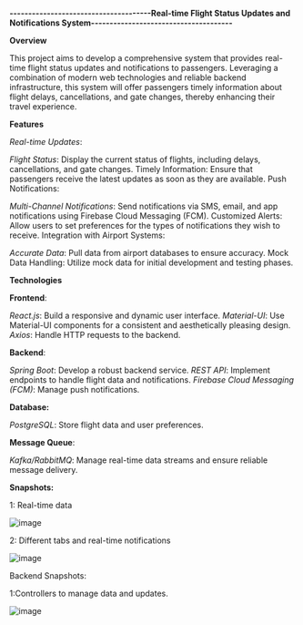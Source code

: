 **--------------------------------------Real-time Flight Status Updates and Notifications System--------------------------------------**

**Overview**

This project aims to develop a comprehensive system that provides real-time flight status updates and notifications to passengers. Leveraging a combination of modern web technologies and reliable backend infrastructure, this system will offer passengers timely information about flight delays, cancellations, and gate changes, thereby enhancing their travel experience.

**Features**

_Real-time Updates_:

_Flight Status_:  Display the current status of flights, including delays, cancellations, and gate changes.
Timely Information: Ensure that passengers receive the latest updates as soon as they are available.
Push Notifications:

_Multi-Channel Notifications_:   Send notifications via SMS, email, and app notifications using Firebase Cloud Messaging (FCM).
Customized Alerts: Allow users to set preferences for the types of notifications they wish to receive.
Integration with Airport Systems:

_Accurate Data_:   Pull data from airport databases to ensure accuracy.
Mock Data Handling: Utilize mock data for initial development and testing phases.

**Technologies**

**Frontend**:

_React.js_: Build a responsive and dynamic user interface.
_Material-UI_: Use Material-UI components for a consistent and aesthetically pleasing design.
_Axios_: Handle HTTP requests to the backend.


**Backend**:

_Spring Boot_: Develop a robust backend service.
_REST API_: Implement endpoints to handle flight data and notifications.
_Firebase Cloud Messaging (FCM)_: Manage push notifications.


**Database:**

_PostgreSQL_: Store flight data and user preferences.

**Message Queue**:

_Kafka/RabbitMQ_: Manage real-time data streams and ensure reliable message delivery.


**Snapshots:**

1: Real-time data 

![image](https://github.com/user-attachments/assets/f6b531fe-842d-4370-beb5-536bfa5cdaa9)


2: Different tabs and real-time notifications

![image](https://github.com/user-attachments/assets/66d47cda-c3dd-4805-98c7-28af9f5200ec)


Backend Snapshots:

1:Controllers to manage data and updates.

![image](https://github.com/user-attachments/assets/96f82d7a-772d-47f9-8047-046f15f02ea9)


